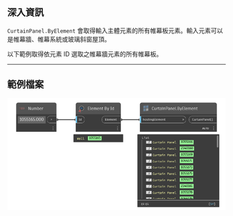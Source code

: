 ## 深入資訊
`CurtainPanel.ByElement` 會取得輸入主體元素的所有帷幕板元素。輸入元素可以是帷幕牆、帷幕系統或玻璃斜窗屋頂。

以下範例取得依元素 ID 選取之帷幕牆元素的所有帷幕板。
___
## 範例檔案

![CurtainPanel.ByElement](./Revit.Elements.CurtainPanel.ByElement_img.jpg)
